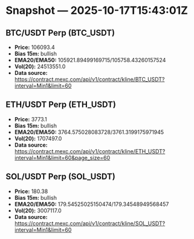 # Snapshot — 2025-10-17T15:43:01Z

## BTC/USDT Perp (BTC_USDT)
- **Price:** 106093.4
- **Bias 15m:** bullish
- **EMA20/EMA50:** 105921.89499169715/105758.43260157524
- **Vol(20):** 24513551.0
- **Data source:** https://contract.mexc.com/api/v1/contract/kline/BTC_USDT?interval=Min1&limit=60

## ETH/USDT Perp (ETH_USDT)
- **Price:** 3773.1
- **Bias 15m:** bullish
- **EMA20/EMA50:** 3764.575028083728/3761.3199175971945
- **Vol(20):** 1707497.0
- **Data source:** https://contract.mexc.com/api/v1/contract/kline/ETH_USDT?interval=Min1&limit=60&page_size=60

## SOL/USDT Perp (SOL_USDT)
- **Price:** 180.38
- **Bias 15m:** bullish
- **EMA20/EMA50:** 179.54525025150474/179.34548949568457
- **Vol(20):** 3007117.0
- **Data source:** https://contract.mexc.com/api/v1/contract/kline/SOL_USDT?interval=Min1&limit=60
